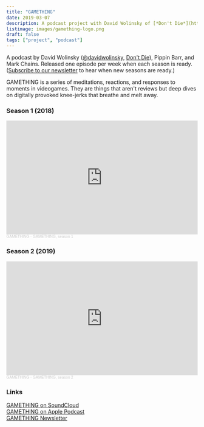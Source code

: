 ```yaml
---
title: "GAMETHING"
date: 2019-03-07
description: A podcast project with David Wolinsky of [*Don't Die*](https://nodontdie.com/) fame. We try to come up with very brief, hopefully novel takes on videogames from any time.
listimage: images/gamething-logo.png
draft: false
tags: ["project", "podcast"]
---
```


A podcast by David Wolinsky ([@davidwolinsky](https://twitter.com/davidwolinsky), [Don't Die](https://nodontdie.com/)), Pippin Barr, and Mark Chains. Released one episode per week when each season is ready. ([Subscribe to our newsletter](https://tinyletter.com/GAMETHING) to hear when new seasons are ready.)

GAMETHING is a series of meditations, reactions, and responses to moments in videogames. They are things that aren't reviews but deep dives on digitally provoked knee-jerks that breathe and melt away.

### Season 1 (2018)

<iframe width="100%" height="300" scrolling="no" frameborder="no" allow="autoplay" src="https://w.soundcloud.com/player/?url=https%3A//api.soundcloud.com/playlists/1449861988&color=%23ff5500&auto_play=false&hide_related=false&show_comments=true&show_user=true&show_reposts=false&show_teaser=true&visual=true"></iframe><div style="font-size: 10px; color: #cccccc;line-break: anywhere;word-break: normal;overflow: hidden;white-space: nowrap;text-overflow: ellipsis; font-family: Interstate,Lucida Grande,Lucida Sans Unicode,Lucida Sans,Garuda,Verdana,Tahoma,sans-serif;font-weight: 100;"><a href="https://soundcloud.com/gamething" title="GAMETHING" target="_blank" style="color: #cccccc; text-decoration: none;">GAMETHING</a> · <a href="https://soundcloud.com/gamething/sets/gamething-season-1" title="GAMETHING, season 1" target="_blank" style="color: #cccccc; text-decoration: none;">GAMETHING, season 1</a></div>

### Season 2 (2019)

<iframe width="100%" height="300" scrolling="no" frameborder="no" allow="autoplay" src="https://w.soundcloud.com/player/?url=https%3A//api.soundcloud.com/playlists/1450360537&color=%23ff5500&auto_play=false&hide_related=false&show_comments=true&show_user=true&show_reposts=false&show_teaser=true&visual=true"></iframe><div style="font-size: 10px; color: #cccccc;line-break: anywhere;word-break: normal;overflow: hidden;white-space: nowrap;text-overflow: ellipsis; font-family: Interstate,Lucida Grande,Lucida Sans Unicode,Lucida Sans,Garuda,Verdana,Tahoma,sans-serif;font-weight: 100;"><a href="https://soundcloud.com/gamething" title="GAMETHING" target="_blank" style="color: #cccccc; text-decoration: none;">GAMETHING</a> · <a href="https://soundcloud.com/gamething/sets/gamething-season-2" title="GAMETHING, season 2" target="_blank" style="color: #cccccc; text-decoration: none;">GAMETHING, season 2</a></div>

### Links

[GAMETHING on SoundCloud](https://soundcloud.com/gamething)  
[GAMETHING on Apple Podcast](https://itunes.apple.com/ca/podcast/gamething/id1435013114?mt=2)  
[GAMETHING Newsletter](https://tinyletter.com/GAMETHING)
